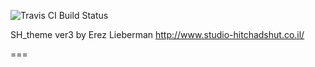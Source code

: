 ![Travis CI Build Status](https://travis-ci.org/Automattic/_s.svg?branch=master)

SH_theme ver3 by Erez Lieberman http://www.studio-hitchadshut.co.il/

===



